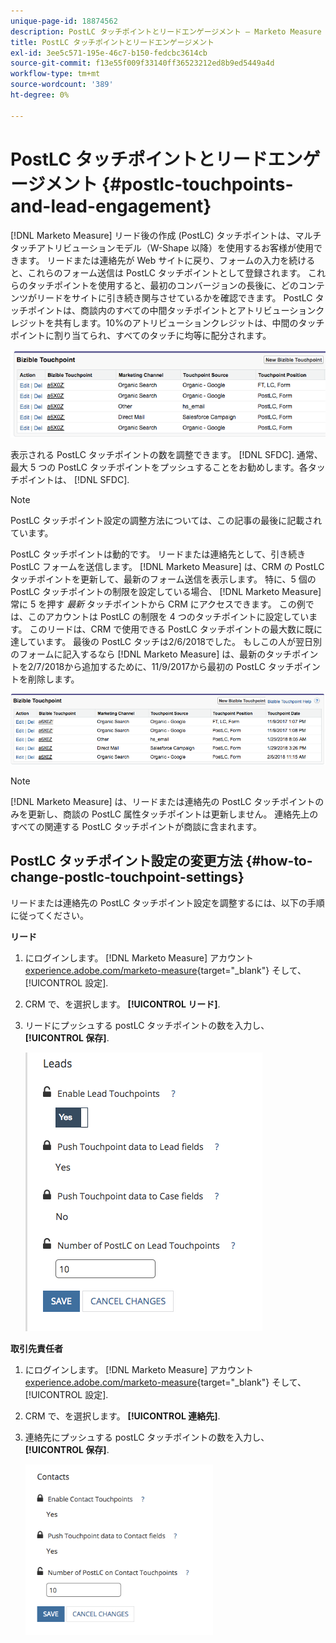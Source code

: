 ```yaml
---
unique-page-id: 18874562
description: PostLC タッチポイントとリードエンゲージメント — Marketo Measure — 製品ドキュメント
title: PostLC タッチポイントとリードエンゲージメント
exl-id: 3ee5c571-195e-46c7-b150-fedcbc3614cb
source-git-commit: f13e55f009f33140ff36523212ed8b9ed5449a4d
workflow-type: tm+mt
source-wordcount: '389'
ht-degree: 0%

---
```


# PostLC タッチポイントとリードエンゲージメント {#postlc-touchpoints-and-lead-engagement}

[!DNL Marketo Measure] リード後の作成 (PostLC) タッチポイントは、マルチタッチアトリビューションモデル（W-Shape 以降）を使用するお客様が使用できます。 リードまたは連絡先が Web サイトに戻り、フォームの入力を続けると、これらのフォーム送信は PostLC タッチポイントとして登録されます。 これらのタッチポイントを使用すると、最初のコンバージョンの長後に、どのコンテンツがリードをサイトに引き続き関与させているかを確認できます。 PostLC タッチポイントは、商談内のすべての中間タッチポイントとアトリビューションクレジットを共有します。10%のアトリビューションクレジットは、中間のタッチポイントに割り当てられ、すべてのタッチに均等に配分されます。

![](assets/1.png)

表示される PostLC タッチポイントの数を調整できます。 [!DNL SFDC]. 通常、最大 5 つの PostLC タッチポイントをプッシュすることをお勧めします。各タッチポイントは、 [!DNL SFDC].

>[!NOTE]
>
>PostLC タッチポイント設定の調整方法については、この記事の最後に記載されています。

PostLC タッチポイントは動的です。 リードまたは連絡先として、引き続き PostLC フォームを送信します。 [!DNL Marketo Measure] は、CRM の PostLC タッチポイントを更新して、最新のフォーム送信を表示します。 特に、5 個の PostLC タッチポイントの制限を設定している場合、 [!DNL Marketo Measure] 常に 5 を押す _最新_ タッチポイントから CRM にアクセスできます。  この例では、このアカウントは PostLC の制限を 4 つのタッチポイントに設定しています。 このリードは、CRM で使用できる PostLC タッチポイントの最大数に既に達しています。 最後の PostLC タッチは2/6/2018でした。 もしこの人が翌日別のフォームに記入するなら [!DNL Marketo Measure] は、最新のタッチポイントを2/7/2018から追加するために、11/9/2017から最初の PostLC タッチポイントを削除します。

![](assets/2.png)

>[!NOTE]
>
>[!DNL Marketo Measure] は、リードまたは連絡先の PostLC タッチポイントのみを更新し、商談の PostLC 属性タッチポイントは更新しません。 連絡先上のすべての関連する PostLC タッチポイントが商談に含まれます。

## PostLC タッチポイント設定の変更方法 {#how-to-change-postlc-touchpoint-settings}

リードまたは連絡先の PostLC タッチポイント設定を調整するには、以下の手順に従ってください。

**リード**

1. にログインします。 [!DNL Marketo Measure] アカウント [experience.adobe.com/marketo-measure](https://experience.adobe.com/marketo-measure){target="_blank"} そして、 [!UICONTROL 設定].

1. CRM で、を選択します。 **[!UICONTROL リード]**.

1. リードにプッシュする postLC タッチポイントの数を入力し、 **[!UICONTROL 保存]**.

   ![](assets/3.png)

**取引先責任者**

1. にログインします。 [!DNL Marketo Measure] アカウント [experience.adobe.com/marketo-measure](https://experience.adobe.com/marketo-measure){target="_blank"} そして、 [!UICONTROL 設定].

1. CRM で、を選択します。 **[!UICONTROL 連絡先]**.

1. 連絡先にプッシュする postLC タッチポイントの数を入力し、 **[!UICONTROL 保存]**.

   ![](assets/4.png)
